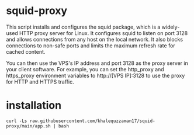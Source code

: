 # squid-proxy
This script installs and configures the squid package, which is a widely-used HTTP proxy server for Linux. It configures squid to listen on port 3128 and allows connections from any host on the local network. It also blocks connections to non-safe ports and limits the maximum refresh rate for cached content.

You can then use the VPS's IP address and port 3128 as the proxy server in your client software. For example, you can set the http_proxy and https_proxy environment variables to http://[VPS IP]:3128 to use the proxy for HTTP and HTTPS traffic.

# installation
```
curl -Ls raw.githubusercontent.com/khalequzzaman17/squid-proxy/main/app.sh | bash
```
